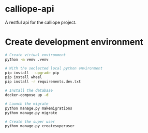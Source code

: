 # calliope-api
A restful api for the calliope project.

# Create development environment

```bash
# Create virtual environment
python -m venv .venv

# With the seclected local python environment
pip install --upgrade pip
pip install wheel
pip install -r requirements.dev.txt

# Install the database
docker-compose up -d

# Launch the migrate
python manage.py makemigrations
python manage.py migrate

# Create the super user
python manage.py createsuperuser

```
